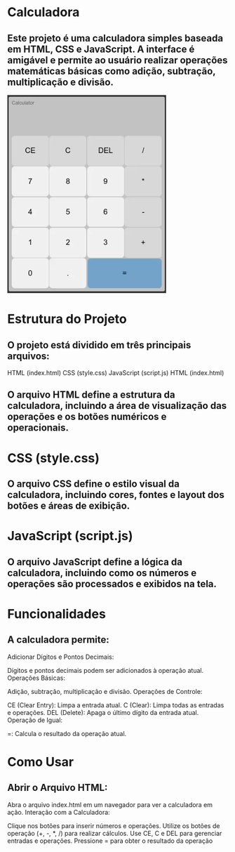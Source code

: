 # Calculadora

## Este projeto é uma calculadora simples baseada em HTML, CSS e JavaScript. A interface é amigável e permite ao usuário realizar operações matemáticas básicas como adição, subtração, multiplicação e divisão.

![Descrição da Imagem](./css/calc.png)

# Estrutura do Projeto

## O projeto está dividido em três principais arquivos:

HTML (index.html)
CSS (style.css)
JavaScript (script.js)
HTML (index.html)

## O arquivo HTML define a estrutura da calculadora, incluindo a área de visualização das operações e os botões numéricos e operacionais.

# CSS (style.css)

## O arquivo CSS define o estilo visual da calculadora, incluindo cores, fontes e layout dos botões e áreas de exibição.

# JavaScript (script.js)

## O arquivo JavaScript define a lógica da calculadora, incluindo como os números e operações são processados e exibidos na tela.

# Funcionalidades

## A calculadora permite:

Adicionar Dígitos e Pontos Decimais:

Dígitos e pontos decimais podem ser adicionados à operação atual.
Operações Básicas:

Adição, subtração, multiplicação e divisão.
Operações de Controle:

CE (Clear Entry): Limpa a entrada atual.
C (Clear): Limpa todas as entradas e operações.
DEL (Delete): Apaga o último dígito da entrada atual.
Operação de Igual:

=: Calcula o resultado da operação atual.

# Como Usar

## Abrir o Arquivo HTML:

Abra o arquivo index.html em um navegador para ver a calculadora em ação.
Interação com a Calculadora:

Clique nos botões para inserir números e operações.
Utilize os botões de operação (+, -, \*, /) para realizar cálculos.
Use CE, C e DEL para gerenciar entradas e operações.
Pressione = para obter o resultado da operação
